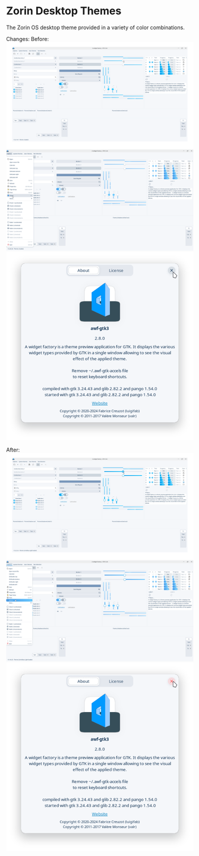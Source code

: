 # Zorin Desktop Themes

The Zorin OS desktop theme provided in a variety of color combinations.

Changes:
Before:
![screenshot](./assets/Before/Screenshot_20241105_152210.png)
![screenshot](./assets/Before/Screenshot_20241105_150739.png)
![screenshot](./assets/Before/Screenshot_20241105_151559.png)

After:
![screenshot](./assets/After/Screenshot_20241105_152245.png)
![screenshot](./assets/After/Screenshot_20241105_151736.png)
![screenshot](./assets/After/Screenshot_20241105_151924.png)
